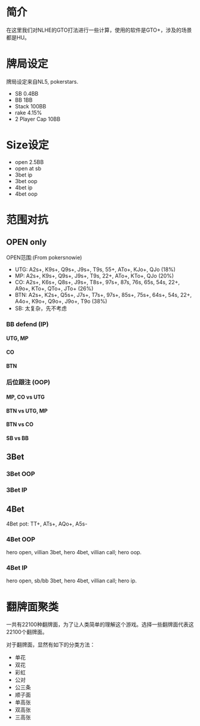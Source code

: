 # 简介
在这里我们对NLHE的GTO打法进行一些计算，使用的软件是GTO+，涉及的场景都是HU。

# 牌局设定
牌局设定来自NL5, pokerstars.
- SB 0.4BB
- BB 1BB
- Stack 100BB
- rake 4.15%
- 2 Player Cap 10BB

# Size设定
- open 2.5BB
- open at sb
- 3bet ip
- 3bet oop
- 4bet ip
- 4bet oop

# 范围对抗

## OPEN only
OPEN范围:(From pokersnowie)
- UTG: A2s+, K9s+, Q9s+, J9s+, T9s, 55+, ATo+, KJo+, QJo (18%)
- MP: A2s+, K9s+, Q9s+, J9s+, T9s, 22+, ATo+, KTo+, QJo (20%)
- CO: A2s+, K6s+, Q8s+, J9s+, T8s+, 97s+, 87s, 76s, 65s, 54s, 22+, A9o+, KTo+, QTo+, JTo+ (26%)
- BTN: A2s+, K2s+, Q5s+, J7s+, T7s+, 97s+, 85s+, 75s+, 64s+, 54s, 22+, A4o+, K9o+, Q9o+, J9o+, T9o (38%)
- SB: 太复杂，先不考虑

### BB defend (IP)
#### UTG, MP
#### CO
#### BTN

### 后位跟注 (OOP)
#### MP, CO vs UTG
#### BTN vs UTG, MP
#### BTN vs CO
#### SB vs BB

## 3Bet

### 3Bet OOP

### 3Bet IP

## 4Bet
4Bet pot: TT+, ATs+, AQo+, A5s- 

### 4Bet OOP
hero open, villian 3bet, hero 4bet, villian call; hero oop.

### 4Bet IP
hero open, sb/bb 3bet, hero 4bet, villian call; hero ip.

# 翻牌面聚类
一共有22100种翻牌面，为了让人类简单的理解这个游戏。选择一些翻牌面代表这22100个翻牌面。

对于翻牌面，显然有如下的分类方法：
- 单花
- 双花
- 彩虹
- 公对
- 公三条
- 顺子面
- 单高张
- 双高张
- 三高张
